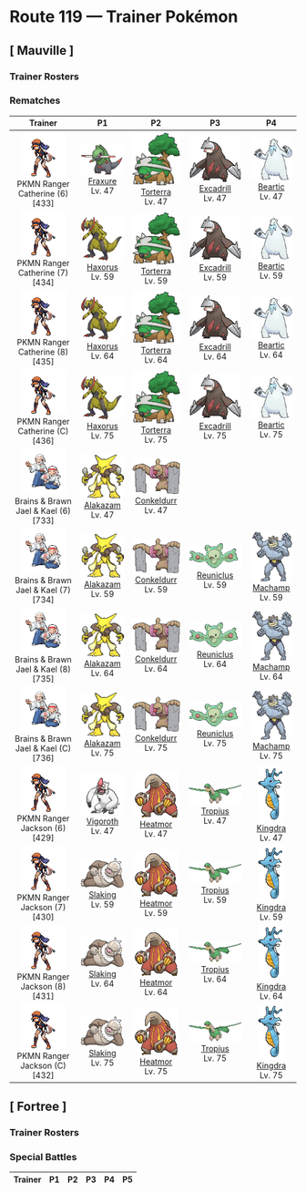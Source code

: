 # Route 119 — Trainer Pokémon

## [ Mauville ]

### Trainer Rosters

### Rematches

| Trainer | P1 | P2 | P3 | P4 |
|:-------:|:--:|:--:|:--:|:--:|
| ![PKMN Ranger Catherine (6)](../../assets/trainers/pkmn_ranger.png "PKMN Ranger Catherine (6)")<br>PKMN Ranger Catherine (6) [433] | <div class="sprite-cell">![Fraxure](../../assets/sprites/fraxure/front.gif "Fraxure: A broken tusk will not grow back, so it diligently sharpens its tusks on river rocks after the end of a battle.")<br>[Fraxure](../../pokemon/fraxure.md)<br>Lv. 47</div> | <div class="sprite-cell">![Torterra](../../assets/sprites/torterra/front.gif "Torterra: Small Pokémon occasionally gather on its unmoving back to begin building their nests.")<br>[Torterra](../../pokemon/torterra.md)<br>Lv. 47</div> | <div class="sprite-cell">![Excadrill](../../assets/sprites/excadrill/front.gif "Excadrill: More than 300 feet below the surface, they build mazelike nests. Their activity can be destructive to subway tunnels.")<br>[Excadrill](../../pokemon/excadrill.md)<br>Lv. 47</div> | <div class="sprite-cell">![Beartic](../../assets/sprites/beartic/front.gif "Beartic: It freezes its breath to create fangs and claws of ice to fight with. Cold northern areas are its habitat.")<br>[Beartic](../../pokemon/beartic.md)<br>Lv. 47</div> |
| ![PKMN Ranger Catherine (7)](../../assets/trainers/pkmn_ranger.png "PKMN Ranger Catherine (7)")<br>PKMN Ranger Catherine (7) [434] | <div class="sprite-cell">![Haxorus](../../assets/sprites/haxorus/front.gif "Haxorus: Their sturdy tusks will stay sharp even if used to cut steel beams. These Pokémon are covered in hard armor.")<br>[Haxorus](../../pokemon/haxorus.md)<br>Lv. 59</div> | <div class="sprite-cell">![Torterra](../../assets/sprites/torterra/front.gif "Torterra: Small Pokémon occasionally gather on its unmoving back to begin building their nests.")<br>[Torterra](../../pokemon/torterra.md)<br>Lv. 59</div> | <div class="sprite-cell">![Excadrill](../../assets/sprites/excadrill/front.gif "Excadrill: More than 300 feet below the surface, they build mazelike nests. Their activity can be destructive to subway tunnels.")<br>[Excadrill](../../pokemon/excadrill.md)<br>Lv. 59</div> | <div class="sprite-cell">![Beartic](../../assets/sprites/beartic/front.gif "Beartic: It freezes its breath to create fangs and claws of ice to fight with. Cold northern areas are its habitat.")<br>[Beartic](../../pokemon/beartic.md)<br>Lv. 59</div> |
| ![PKMN Ranger Catherine (8)](../../assets/trainers/pkmn_ranger.png "PKMN Ranger Catherine (8)")<br>PKMN Ranger Catherine (8) [435] | <div class="sprite-cell">![Haxorus](../../assets/sprites/haxorus/front.gif "Haxorus: Their sturdy tusks will stay sharp even if used to cut steel beams. These Pokémon are covered in hard armor.")<br>[Haxorus](../../pokemon/haxorus.md)<br>Lv. 64</div> | <div class="sprite-cell">![Torterra](../../assets/sprites/torterra/front.gif "Torterra: Small Pokémon occasionally gather on its unmoving back to begin building their nests.")<br>[Torterra](../../pokemon/torterra.md)<br>Lv. 64</div> | <div class="sprite-cell">![Excadrill](../../assets/sprites/excadrill/front.gif "Excadrill: More than 300 feet below the surface, they build mazelike nests. Their activity can be destructive to subway tunnels.")<br>[Excadrill](../../pokemon/excadrill.md)<br>Lv. 64</div> | <div class="sprite-cell">![Beartic](../../assets/sprites/beartic/front.gif "Beartic: It freezes its breath to create fangs and claws of ice to fight with. Cold northern areas are its habitat.")<br>[Beartic](../../pokemon/beartic.md)<br>Lv. 64</div> |
| ![PKMN Ranger Catherine (C)](../../assets/trainers/pkmn_ranger.png "PKMN Ranger Catherine (C)")<br>PKMN Ranger Catherine (C) [436] | <div class="sprite-cell">![Haxorus](../../assets/sprites/haxorus/front.gif "Haxorus: Their sturdy tusks will stay sharp even if used to cut steel beams. These Pokémon are covered in hard armor.")<br>[Haxorus](../../pokemon/haxorus.md)<br>Lv. 75</div> | <div class="sprite-cell">![Torterra](../../assets/sprites/torterra/front.gif "Torterra: Small Pokémon occasionally gather on its unmoving back to begin building their nests.")<br>[Torterra](../../pokemon/torterra.md)<br>Lv. 75</div> | <div class="sprite-cell">![Excadrill](../../assets/sprites/excadrill/front.gif "Excadrill: More than 300 feet below the surface, they build mazelike nests. Their activity can be destructive to subway tunnels.")<br>[Excadrill](../../pokemon/excadrill.md)<br>Lv. 75</div> | <div class="sprite-cell">![Beartic](../../assets/sprites/beartic/front.gif "Beartic: It freezes its breath to create fangs and claws of ice to fight with. Cold northern areas are its habitat.")<br>[Beartic](../../pokemon/beartic.md)<br>Lv. 75</div> |
| ![Brains & Brawn Jael & Kael (6)](../../assets/trainers/brains_brawn.png "Brains & Brawn Jael & Kael (6)")<br>Brains & Brawn Jael & Kael (6) [733] | <div class="sprite-cell">![Alakazam](../../assets/sprites/alakazam/front.gif "Alakazam: Alakazam’s brain continually grows, infinitely multiplying brain cells. This amazing brain gives this Pokémon an astoundingly high IQ of 5,000. It has a thorough memory of everything that has occurred in the world.")<br>[Alakazam](../../pokemon/alakazam.md)<br>Lv. 47</div> | <div class="sprite-cell">![Conkeldurr](../../assets/sprites/conkeldurr/front.gif "Conkeldurr: Rather than rely on force, they master moves that utilize the centrifugal force of spinning concrete.")<br>[Conkeldurr](../../pokemon/conkeldurr.md)<br>Lv. 47</div> |
| ![Brains & Brawn Jael & Kael (7)](../../assets/trainers/brains_brawn.png "Brains & Brawn Jael & Kael (7)")<br>Brains & Brawn Jael & Kael (7) [734] | <div class="sprite-cell">![Alakazam](../../assets/sprites/alakazam/front.gif "Alakazam: Alakazam’s brain continually grows, infinitely multiplying brain cells. This amazing brain gives this Pokémon an astoundingly high IQ of 5,000. It has a thorough memory of everything that has occurred in the world.")<br>[Alakazam](../../pokemon/alakazam.md)<br>Lv. 59</div> | <div class="sprite-cell">![Conkeldurr](../../assets/sprites/conkeldurr/front.gif "Conkeldurr: Rather than rely on force, they master moves that utilize the centrifugal force of spinning concrete.")<br>[Conkeldurr](../../pokemon/conkeldurr.md)<br>Lv. 59</div> | <div class="sprite-cell">![Reuniclus](../../assets/sprites/reuniclus/front.gif "Reuniclus: When Reuniclus shake hands, a network forms between their brains, increasing their psychic power.")<br>[Reuniclus](../../pokemon/reuniclus.md)<br>Lv. 59</div> | <div class="sprite-cell">![Machamp](../../assets/sprites/machamp/front.gif "Machamp: Machamp is known as the Pokémon that has mastered every kind of martial arts. If it grabs hold of the foe with its four arms, the battle is all but over. The hapless foe is thrown far over the horizon.")<br>[Machamp](../../pokemon/machamp.md)<br>Lv. 59</div> |
| ![Brains & Brawn Jael & Kael (8)](../../assets/trainers/brains_brawn.png "Brains & Brawn Jael & Kael (8)")<br>Brains & Brawn Jael & Kael (8) [735] | <div class="sprite-cell">![Alakazam](../../assets/sprites/alakazam/front.gif "Alakazam: Alakazam’s brain continually grows, infinitely multiplying brain cells. This amazing brain gives this Pokémon an astoundingly high IQ of 5,000. It has a thorough memory of everything that has occurred in the world.")<br>[Alakazam](../../pokemon/alakazam.md)<br>Lv. 64</div> | <div class="sprite-cell">![Conkeldurr](../../assets/sprites/conkeldurr/front.gif "Conkeldurr: Rather than rely on force, they master moves that utilize the centrifugal force of spinning concrete.")<br>[Conkeldurr](../../pokemon/conkeldurr.md)<br>Lv. 64</div> | <div class="sprite-cell">![Reuniclus](../../assets/sprites/reuniclus/front.gif "Reuniclus: When Reuniclus shake hands, a network forms between their brains, increasing their psychic power.")<br>[Reuniclus](../../pokemon/reuniclus.md)<br>Lv. 64</div> | <div class="sprite-cell">![Machamp](../../assets/sprites/machamp/front.gif "Machamp: Machamp is known as the Pokémon that has mastered every kind of martial arts. If it grabs hold of the foe with its four arms, the battle is all but over. The hapless foe is thrown far over the horizon.")<br>[Machamp](../../pokemon/machamp.md)<br>Lv. 64</div> |
| ![Brains & Brawn Jael & Kael (C)](../../assets/trainers/brains_brawn.png "Brains & Brawn Jael & Kael (C)")<br>Brains & Brawn Jael & Kael (C) [736] | <div class="sprite-cell">![Alakazam](../../assets/sprites/alakazam/front.gif "Alakazam: Alakazam’s brain continually grows, infinitely multiplying brain cells. This amazing brain gives this Pokémon an astoundingly high IQ of 5,000. It has a thorough memory of everything that has occurred in the world.")<br>[Alakazam](../../pokemon/alakazam.md)<br>Lv. 75</div> | <div class="sprite-cell">![Conkeldurr](../../assets/sprites/conkeldurr/front.gif "Conkeldurr: Rather than rely on force, they master moves that utilize the centrifugal force of spinning concrete.")<br>[Conkeldurr](../../pokemon/conkeldurr.md)<br>Lv. 75</div> | <div class="sprite-cell">![Reuniclus](../../assets/sprites/reuniclus/front.gif "Reuniclus: When Reuniclus shake hands, a network forms between their brains, increasing their psychic power.")<br>[Reuniclus](../../pokemon/reuniclus.md)<br>Lv. 75</div> | <div class="sprite-cell">![Machamp](../../assets/sprites/machamp/front.gif "Machamp: Machamp is known as the Pokémon that has mastered every kind of martial arts. If it grabs hold of the foe with its four arms, the battle is all but over. The hapless foe is thrown far over the horizon.")<br>[Machamp](../../pokemon/machamp.md)<br>Lv. 75</div> |
| ![PKMN Ranger Jackson (6)](../../assets/trainers/pkmn_ranger.png "PKMN Ranger Jackson (6)")<br>PKMN Ranger Jackson (6) [429] | <div class="sprite-cell">![Vigoroth](../../assets/sprites/vigoroth/front.gif "Vigoroth: Vigoroth is simply incapable of remaining still. Even when it tries to sleep, the blood in its veins grows agitated, compelling this Pokémon to run wild throughout the jungle before it can settle down.")<br>[Vigoroth](../../pokemon/vigoroth.md)<br>Lv. 47</div> | <div class="sprite-cell">![Heatmor](../../assets/sprites/heatmor/front.gif "Heatmor: It draws in air through its tail, transforms it into fire, and uses it like a tongue. It melts Durant and eats them.")<br>[Heatmor](../../pokemon/heatmor.md)<br>Lv. 47</div> | <div class="sprite-cell">![Tropius](../../assets/sprites/tropius/front.gif "Tropius: Children of the southern tropics eat as snacks the fruit that grows in bunches around the neck of Tropius. This Pokémon flies by flapping the leaves on its back as if they were wings.")<br>[Tropius](../../pokemon/tropius.md)<br>Lv. 47</div> | <div class="sprite-cell">![Kingdra](../../assets/sprites/kingdra/front.gif "Kingdra: Kingdra sleeps on the seafloor where it is otherwise devoid of life. When a storm arrives, the Pokémon is said to awaken and wander about in search of prey.")<br>[Kingdra](../../pokemon/kingdra.md)<br>Lv. 47</div> |
| ![PKMN Ranger Jackson (7)](../../assets/trainers/pkmn_ranger.png "PKMN Ranger Jackson (7)")<br>PKMN Ranger Jackson (7) [430] | <div class="sprite-cell">![Slaking](../../assets/sprites/slaking/front.gif "Slaking: Wherever Slaking live, rings of over a yard in diameter appear in grassy fields. They are made by the Pokémon as it eats all the grass within reach while lying prone on the ground.")<br>[Slaking](../../pokemon/slaking.md)<br>Lv. 59</div> | <div class="sprite-cell">![Heatmor](../../assets/sprites/heatmor/front.gif "Heatmor: It draws in air through its tail, transforms it into fire, and uses it like a tongue. It melts Durant and eats them.")<br>[Heatmor](../../pokemon/heatmor.md)<br>Lv. 59</div> | <div class="sprite-cell">![Tropius](../../assets/sprites/tropius/front.gif "Tropius: Children of the southern tropics eat as snacks the fruit that grows in bunches around the neck of Tropius. This Pokémon flies by flapping the leaves on its back as if they were wings.")<br>[Tropius](../../pokemon/tropius.md)<br>Lv. 59</div> | <div class="sprite-cell">![Kingdra](../../assets/sprites/kingdra/front.gif "Kingdra: Kingdra sleeps on the seafloor where it is otherwise devoid of life. When a storm arrives, the Pokémon is said to awaken and wander about in search of prey.")<br>[Kingdra](../../pokemon/kingdra.md)<br>Lv. 59</div> |
| ![PKMN Ranger Jackson (8)](../../assets/trainers/pkmn_ranger.png "PKMN Ranger Jackson (8)")<br>PKMN Ranger Jackson (8) [431] | <div class="sprite-cell">![Slaking](../../assets/sprites/slaking/front.gif "Slaking: Wherever Slaking live, rings of over a yard in diameter appear in grassy fields. They are made by the Pokémon as it eats all the grass within reach while lying prone on the ground.")<br>[Slaking](../../pokemon/slaking.md)<br>Lv. 64</div> | <div class="sprite-cell">![Heatmor](../../assets/sprites/heatmor/front.gif "Heatmor: It draws in air through its tail, transforms it into fire, and uses it like a tongue. It melts Durant and eats them.")<br>[Heatmor](../../pokemon/heatmor.md)<br>Lv. 64</div> | <div class="sprite-cell">![Tropius](../../assets/sprites/tropius/front.gif "Tropius: Children of the southern tropics eat as snacks the fruit that grows in bunches around the neck of Tropius. This Pokémon flies by flapping the leaves on its back as if they were wings.")<br>[Tropius](../../pokemon/tropius.md)<br>Lv. 64</div> | <div class="sprite-cell">![Kingdra](../../assets/sprites/kingdra/front.gif "Kingdra: Kingdra sleeps on the seafloor where it is otherwise devoid of life. When a storm arrives, the Pokémon is said to awaken and wander about in search of prey.")<br>[Kingdra](../../pokemon/kingdra.md)<br>Lv. 64</div> |
| ![PKMN Ranger Jackson (C)](../../assets/trainers/pkmn_ranger.png "PKMN Ranger Jackson (C)")<br>PKMN Ranger Jackson (C) [432] | <div class="sprite-cell">![Slaking](../../assets/sprites/slaking/front.gif "Slaking: Wherever Slaking live, rings of over a yard in diameter appear in grassy fields. They are made by the Pokémon as it eats all the grass within reach while lying prone on the ground.")<br>[Slaking](../../pokemon/slaking.md)<br>Lv. 75</div> | <div class="sprite-cell">![Heatmor](../../assets/sprites/heatmor/front.gif "Heatmor: It draws in air through its tail, transforms it into fire, and uses it like a tongue. It melts Durant and eats them.")<br>[Heatmor](../../pokemon/heatmor.md)<br>Lv. 75</div> | <div class="sprite-cell">![Tropius](../../assets/sprites/tropius/front.gif "Tropius: Children of the southern tropics eat as snacks the fruit that grows in bunches around the neck of Tropius. This Pokémon flies by flapping the leaves on its back as if they were wings.")<br>[Tropius](../../pokemon/tropius.md)<br>Lv. 75</div> | <div class="sprite-cell">![Kingdra](../../assets/sprites/kingdra/front.gif "Kingdra: Kingdra sleeps on the seafloor where it is otherwise devoid of life. When a storm arrives, the Pokémon is said to awaken and wander about in search of prey.")<br>[Kingdra](../../pokemon/kingdra.md)<br>Lv. 75</div> |

## [ Fortree ]

### Trainer Rosters

### Special Battles

| Trainer | P1 | P2 | P3 | P4 | P5 |
|:-------:|:--:|:--:|:--:|:--:|:--:|

